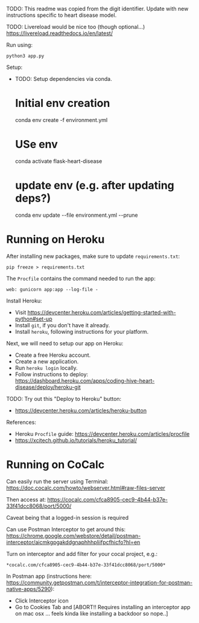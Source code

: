 TODO: This readme was copied from the digit identifier. Update with new instructions specific to heart disease model.

TODO: Livereload would be nice too (though optional...)
    https://livereload.readthedocs.io/en/latest/

Run using:

    python3 app.py

Setup:

* TODO: Setup dependencies via conda.

    # Initial env creation
    conda env create -f environment.yml
    # USe env
    conda activate flask-heart-disease
    # update env (e.g. after updating deps?)
    conda env update --file environment.yml --prune


# Running on Heroku

After installing new packages, make sure to update `requirements.txt`:

    pip freeze > requirements.txt

The `Procfile` contains the command needed to run the app:

    web: gunicorn app:app --log-file -

Install Heroku:

* Visit https://devcenter.heroku.com/articles/getting-started-with-python#set-up
* Install `git`, if you don't have it already.
* Install `heroku`, following instructions for your platform.

Next, we will need to setup our app on Heroku:

* Create a free Heroku account.
* Create a new application.
* Run `heroku login` locally.
* Follow instructions to deploy: https://dashboard.heroku.com/apps/coding-hive-heart-disease/deploy/heroku-git


TODO: Try out this "Deploy to Heroku" button:
- https://devcenter.heroku.com/articles/heroku-button


References:

* Heroku `Procfile` guide: https://devcenter.heroku.com/articles/procfile
* https://xcitech.github.io/tutorials/heroku_tutorial/

# Running on CoCalc

Can easily run the server using Terminal:
https://doc.cocalc.com/howto/webserver.html#raw-files-server

Then access at:
https://cocalc.com/cfca8905-cec9-4b44-b37e-33f41dcc8068/port/5000/

Caveat being that a logged-in session is required

Can use Postman Interceptor to get around this:
https://chrome.google.com/webstore/detail/postman-interceptor/aicmkgpgakddgnaphhhpliifpcfhicfo?hl=en

Turn on interceptor and add filter for your cocal project, e.g.:

    *cocalc.com/cfca8905-cec9-4b44-b37e-33f41dcc8068/port/5000*

In Postman app (instructions here: https://community.getpostman.com/t/interceptor-integration-for-postman-native-apps/5290):
* Click Interceptor icon
* Go to Cookies Tab and
[ABORT!! Requires installing an interceptor app on mac osx ... feels kinda like installing a backdoor so nope..]
